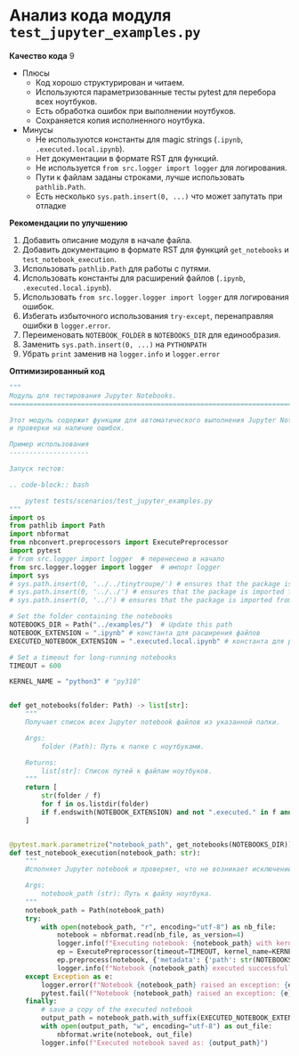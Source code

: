 # Анализ кода модуля `test_jupyter_examples.py`

**Качество кода**
9
- Плюсы
    - Код хорошо структурирован и читаем.
    - Используются параметризованные тесты pytest для перебора всех ноутбуков.
    - Есть обработка ошибок при выполнении ноутбуков.
    - Сохраняется копия исполненного ноутбука.
- Минусы
    - Не используются константы для magic strings (`.ipynb`, `.executed.local.ipynb`).
    - Нет документации в формате RST для функций.
    - Не используется `from src.logger import logger` для логирования.
    - Пути к файлам заданы строками, лучше использовать `pathlib.Path`.
    - Есть несколько `sys.path.insert(0, ...)` что может запутать при отладке

**Рекомендации по улучшению**
1. Добавить описание модуля в начале файла.
2. Добавить документацию в формате RST для функций `get_notebooks` и `test_notebook_execution`.
3. Использовать `pathlib.Path` для работы с путями.
4. Использовать константы для расширений файлов (`.ipynb`, `.executed.local.ipynb`).
5. Использовать `from src.logger.logger import logger` для логирования ошибок.
6. Избегать избыточного использования `try-except`, перенаправляя ошибки в `logger.error`.
7. Переименовать `NOTEBOOK_FOLDER` в `NOTEBOOKS_DIR` для единообразия.
8. Заменить `sys.path.insert(0, ...)` на `PYTHONPATH`
9. Убрать `print` заменив на `logger.info` и `logger.error`

**Оптимизированный код**
```python
"""
Модуль для тестирования Jupyter Notebooks.
=========================================================================================

Этот модуль содержит функции для автоматического выполнения Jupyter Notebooks
и проверки на наличие ошибок.

Пример использования
--------------------

Запуск тестов:

.. code-block:: bash

    pytest tests/scenarios/test_jupyter_examples.py
"""
import os
from pathlib import Path
import nbformat
from nbconvert.preprocessors import ExecutePreprocessor
import pytest
# from src.logger import logger  # перенесено в начало
from src.logger.logger import logger  # импорт logger
import sys
# sys.path.insert(0, '../../tinytroupe/') # ensures that the package is imported from the parent directory, not the Python installation #TODO перенести в PYTHONPATH
# sys.path.insert(0, '../../') # ensures that the package is imported from the parent directory, not the Python installation #TODO перенести в PYTHONPATH
# sys.path.insert(0, '../') # ensures that the package is imported from the parent directory, not the Python installation #TODO перенести в PYTHONPATH

# Set the folder containing the notebooks
NOTEBOOKS_DIR = Path("../examples/")  # Update this path
NOTEBOOK_EXTENSION = ".ipynb" # константа для расширения файлов
EXECUTED_NOTEBOOK_EXTENSION = ".executed.local.ipynb" # константа для расширения исполненных файлов

# Set a timeout for long-running notebooks
TIMEOUT = 600

KERNEL_NAME = "python3" # "py310"


def get_notebooks(folder: Path) -> list[str]:
    """
    Получает список всех Jupyter notebook файлов из указанной папки.

    Args:
        folder (Path): Путь к папке с ноутбуками.

    Returns:
        list[str]: Список путей к файлам ноутбуков.
    """
    return [
        str(folder / f)
        for f in os.listdir(folder)
        if f.endswith(NOTEBOOK_EXTENSION) and not ".executed." in f and not ".local." in f
    ]


@pytest.mark.parametrize("notebook_path", get_notebooks(NOTEBOOKS_DIR))
def test_notebook_execution(notebook_path: str):
    """
    Исполняет Jupyter notebook и проверяет, что не возникает исключений.

    Args:
        notebook_path (str): Путь к файлу ноутбука.
    """
    notebook_path = Path(notebook_path)
    try:
        with open(notebook_path, "r", encoding="utf-8") as nb_file:
            notebook = nbformat.read(nb_file, as_version=4)
            logger.info(f"Executing notebook: {notebook_path} with kernel: {KERNEL_NAME}")
            ep = ExecutePreprocessor(timeout=TIMEOUT, kernel_name=KERNEL_NAME)
            ep.preprocess(notebook, {'metadata': {'path': str(NOTEBOOKS_DIR)}})
            logger.info(f"Notebook {notebook_path} executed successfully.")
    except Exception as e:
        logger.error(f"Notebook {notebook_path} raised an exception: {e}")
        pytest.fail(f"Notebook {notebook_path} raised an exception: {e}")
    finally:
        # save a copy of the executed notebook
        output_path = notebook_path.with_suffix(EXECUTED_NOTEBOOK_EXTENSION)
        with open(output_path, "w", encoding="utf-8") as out_file:
            nbformat.write(notebook, out_file)
        logger.info(f"Executed notebook saved as: {output_path}")
```